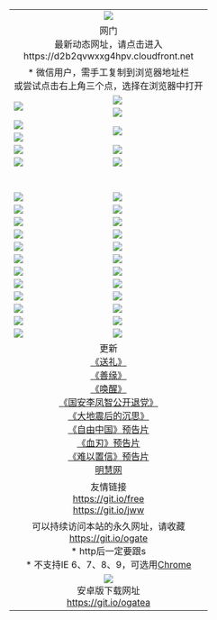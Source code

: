 ﻿<table>
  <tr></tr>
  <tr><td colspan=2 align=center><img src="https://cloud.githubusercontent.com/assets/11880933/13434984/f430fae2-e012-11e5-814f-c2df1e82b247.jpg" /></td></tr>
  <tr><td colspan=2 align=center>网门<br>最新动态网址，请点击进入
<br>https://d2b2qvwxxg4hpv.cloudfront.net
    </td>
  </tr>
  <tr>
    <td colspan=2 align=center>* 微信用户，需手工复制到浏览器地址栏<br>或尝试点击右上角三个点，选择在浏览器中打开
    <!--br>* IE6打开动态网址须在选项中勾选TLS 1.0--></td>
  </tr>
  <tr>
    <td rowspan=2><a href="https://d2b2qvwxxg4hpv.cloudfront.net/ogUP.aspx?name=11DKC.mp4&list=11DKC" target="_blank"><img src="https://d2b2qvwxxg4hpv.cloudfront.net/Up/11DKC1.jpg" /></a></td> 
    <td><div><a href="https://d2b2qvwxxg4hpv.cloudfront.net/ogUP.aspx?name=LRWS.mp4&list=LRWS" target="_blank"><img src="https://d2b2qvwxxg4hpv.cloudfront.net/Up/LRWS.jpg" /></a></td>
   </tr>
  <tr>
    <td><a href="https://d2b2qvwxxg4hpv.cloudfront.net/ogNiceVedio.aspx" target="_blank"><img src="https://d2b2qvwxxg4hpv.cloudfront.net/Up/11TGKDY.jpg" /></a></td>
  </tr>
  <tr>
    <td><a href="https://d2b2qvwxxg4hpv.cloudfront.net/ogUP.aspx?name=JQR.mp4&count=2" target="_blank"><img src="https://d2b2qvwxxg4hpv.cloudfront.net/Up/JQR.jpg" /></a></td>   
    <td rowspan=2><a href="https://d2b2qvwxxg4hpv.cloudfront.net/ogUP.aspx?name=JP.mp4&count=9" target="_blank"><img src="https://d2b2qvwxxg4hpv.cloudfront.net/Up/JP.jpg" /></td>
  </tr>
  <tr>
    <td><a href="https://d2b2qvwxxg4hpv.cloudfront.net/ogUP.aspx?name=WH.mp4" target="_blank"><img src="https://d2b2qvwxxg4hpv.cloudfront.net/Up/WH.jpg" /></a></td>
  </tr>
  <tr>
    <td><a href="https://d2b2qvwxxg4hpv.cloudfront.net/ogUP.aspx?name=SSZJ.mp4&list=SSZJ" target="_blank"><img src="https://d2b2qvwxxg4hpv.cloudfront.net/Up/SSZJ.jpg" /></a></td>
    <td><a href="https://d2b2qvwxxg4hpv.cloudfront.net/ogUP.aspx?name=WLSH.mp4&count=2" target="_blank"><img src="https://d2b2qvwxxg4hpv.cloudfront.net/Up/WLSH.jpg" /></a</td>
  </tr>
  <tr>
    <td><a href="https://d2b2qvwxxg4hpv.cloudfront.net/ogUP.aspx?name=ZY.mp4&count=2015|16" target="_blank"><img src="https://d2b2qvwxxg4hpv.cloudfront.net/Up/ZY.jpg" /></a</td>
    <td><a href="https://d2b2qvwxxg4hpv.cloudfront.net/ogUP.aspx?name=XTFY.mp4&count=B|2,A|24" target="_blank"><img src="https://d2b2qvwxxg4hpv.cloudfront.net/Up/XTFY.jpg" /></a></td>
  </tr>
  <tr height="40">
  </tr>
  <tr>
    <td><a href="https://d2b2qvwxxg4hpv.cloudfront.net/ogUP.aspx?name=4EE/QQ.mp4&list=4EEQQ" target="_blank"><img src="https://d2b2qvwxxg4hpv.cloudfront.net/Up/4EE/QQ0.jpg"/></a></td>
    <td><a href="https://d2b2qvwxxg4hpv.cloudfront.net/ogUP.aspx?name=4EE/HQ.mp4&list=4EEHQ" target="_blank"><img src="https://d2b2qvwxxg4hpv.cloudfront.net/Up/4EE/HQ0.jpg"/></a></td>
  </tr>
  <tr>
    <td><a href="https://d2b2qvwxxg4hpv.cloudfront.net/ogUP.aspx?name=4EE/ZG.mp4&list=4EEZG" target="_blank"><img src="https://d2b2qvwxxg4hpv.cloudfront.net/Up/4EE/ZG0.jpg"/></a></td>
    <td><a href="https://d2b2qvwxxg4hpv.cloudfront.net/ogUP.aspx?name=4EE/DJ.mp4&list=4EEDJ" target="_blank"><img src="https://d2b2qvwxxg4hpv.cloudfront.net/Up/4EE/DJ0.jpg"/></a></td>
  </tr>
  <tr>
    <td><a href="https://d2b2qvwxxg4hpv.cloudfront.net/ogUP.aspx?name=4EE/GX.mp4&list=4EEGX" target="_blank"><img src="https://d2b2qvwxxg4hpv.cloudfront.net/Up/4EE/GX0.jpg"/></a></td>
    <td><a href="https://d2b2qvwxxg4hpv.cloudfront.net/ogUP.aspx?name=4EE/HD.mp4&list=4EEHD" target="_blank"><img src="https://d2b2qvwxxg4hpv.cloudfront.net/Up/4EE/HD0.jpg"/></a></td>
  </tr>
  <tr>
    <td><a href="https://d2b2qvwxxg4hpv.cloudfront.net/ogUP.aspx?name=4EE/TX.mp4&list=4EETX" target="_blank"><img src="https://d2b2qvwxxg4hpv.cloudfront.net/Up/4EE/TX0.jpg"/></a></td>
    <td><a href="https://d2b2qvwxxg4hpv.cloudfront.net/ogUP.aspx?name=4EE/WZ.mp4&list=4EEWZ" target="_blank"><img src="https://d2b2qvwxxg4hpv.cloudfront.net/Up/4EE/WZ0.jpg"/></a></td>
  </tr>
  <tr>
    <td><a href="https://d2b2qvwxxg4hpv.cloudfront.net/onUP.aspx?name=https://d1ni6yqhqrtjo7.cloudfront.net/" target="_blank"><img src="https://d2b2qvwxxg4hpv.cloudfront.net/Up/0DTW.jpg"/></a></td>
    <td><a href="https://d2b2qvwxxg4hpv.cloudfront.net/onUP.aspx?name=https://d240ns8up8earz.cloudfront.net/acenter/" target="_blank"><img src="https://d2b2qvwxxg4hpv.cloudfront.net/Up/0TDW.jpg" /></a></td>
  </tr>
  <tr>
    <td><a href="https://d2b2qvwxxg4hpv.cloudfront.net/onUP.aspx?name=https://d4508d6vomz2p.cloudfront.net/gb/nsc413.htm" target="_blank"><img src="https://d2b2qvwxxg4hpv.cloudfront.net/Up/0DJY.jpg" /></a></td>
    <td><a href="https://d2b2qvwxxg4hpv.cloudfront.net/onUP.aspx?name=https://d4apjbhkuxer1.cloudfront.net/xtr/gb/prog204.html" target="_blank"><img src="https://d2b2qvwxxg4hpv.cloudfront.net/Up/0XTR.jpg" /></a></td>
  </tr>
  <tr>
    <td><a href="https://d2b2qvwxxg4hpv.cloudfront.net/onUP.aspx?name=https://d3aj00iefsmfgc.cloudfront.net/" target="_blank"><img src="https://d2b2qvwxxg4hpv.cloudfront.net/Up/0MHW.jpg" /></a></td>
    <td><a href="https://d2b2qvwxxg4hpv.cloudfront.net/onUP.aspx?name=https://d20wz7qt14x5d2.cloudfront.net/" target="_blank"><img src="https://d2b2qvwxxg4hpv.cloudfront.net/Up/0ZJW.jpg" /></a></td>
  </tr>
  <tr>
    <td><a href="https://d2b2qvwxxg4hpv.cloudfront.net/ogUP.aspx?name=0FG.zip" target="_blank"><img src="https://d2b2qvwxxg4hpv.cloudfront.net/Up/0FG.jpg" /></a></td>
    <td><a href="https://d2b2qvwxxg4hpv.cloudfront.net/ogUP.aspx?name=0FGA.apk" target="_blank"><img src="https://d2b2qvwxxg4hpv.cloudfront.net/Up/0FGA.jpg" /></a></td>
  </tr>
  <tr>
    <td><a href="https://d2b2qvwxxg4hpv.cloudfront.net/ogUP.aspx?name=0U.zip" target="_blank"><img src="https://d2b2qvwxxg4hpv.cloudfront.net/Up/0U.jpg" /></a></td>
    <td><a href="https://d2b2qvwxxg4hpv.cloudfront.net/ogUP.aspx?name=0UA.apk" target="_blank"><img src="https://d2b2qvwxxg4hpv.cloudfront.net/Up/0UA.jpg" /></a></td>
  </tr>
  <tr>
    <td><a href="https://d2b2qvwxxg4hpv.cloudfront.net/ogUP.aspx?name=0iPPOTV.zip" target="_blank"><img src="https://d2b2qvwxxg4hpv.cloudfront.net/Up/0iPPOTV.jpg" /></a></td>
    <td><a href="https://d2b2qvwxxg4hpv.cloudfront.net/ogUP.aspx?name=0iNTD.apk" target="_blank"><img src="https://d2b2qvwxxg4hpv.cloudfront.net/Up/0iNTD.jpg" /></a></td>
  </tr>
  <tr>
    <td><a href="https://d2b2qvwxxg4hpv.cloudfront.net/ogNice.aspx" target="_blank"><img src="https://d2b2qvwxxg4hpv.cloudfront.net/Up/0WCYY.jpg" /></a></td>
    <td><a href="https://d2b2qvwxxg4hpv.cloudfront.net/onCO.aspx?list=XWPL&mode=" target="_blank"><img src="https://d2b2qvwxxg4hpv.cloudfront.net/Up/0WZTT.jpg" /></a></td> 
  </tr>
  <tr>
    <td><a href="https://d2b2qvwxxg4hpv.cloudfront.net/ogDY.aspx" target="_blank"><img src="https://d2b2qvwxxg4hpv.cloudfront.net/Up/0FK.jpg" /></a></td>
    <td><a href="https://d2b2qvwxxg4hpv.cloudfront.net/ogST.aspx" target="_blank"><img src="https://d2b2qvwxxg4hpv.cloudfront.net/Up/0ST.jpg" /></a></td> 
  </tr>
  <tr>
    <td colspan=2 align=center>更新<br>
      <a href="https://d2b2qvwxxg4hpv.cloudfront.net/ogUP.aspx?name=4ESL.mp4" target="_blank">《送礼》</a><br>
      <a href="https://d2b2qvwxxg4hpv.cloudfront.net/ogUP.aspx?name=4ESY.mp4" target="_blank">《善缘》</a><br>
      <a href="https://d2b2qvwxxg4hpv.cloudfront.net/ogUP.aspx?name=4EHX.mp4" target="_blank">《唤醒》</a><br>
      <a href="https://d2b2qvwxxg4hpv.cloudfront.net/ogUP.aspx?name=4LFZ.mp4" target="_blank">《国安李凤智公开退党》</a><br>
      <a href="https://d2b2qvwxxg4hpv.cloudfront.net/ogUP.aspx?name=4DDZHDCS.mp4" target="_blank">《大地震后的沉思》</a><br>
      <a href="https://d2b2qvwxxg4hpv.cloudfront.net/ogUP.aspx?name=11ZYZG0.mp4" target="_blank">《自由中国》预告片</a><br>
      <a href="https://d2b2qvwxxg4hpv.cloudfront.net/ogUP.aspx?name=11XR.mp4" target="_blank">《血刃》预告片</a><br>
      <a href="https://d2b2qvwxxg4hpv.cloudfront.net/ogUP.aspx?name=11NYZX.mp4&count=2" target="_blank">《难以置信》预告片</a><br>
      <a href="https://d2b2qvwxxg4hpv.cloudfront.net/onUP.aspx?name=https://www.minghui.org/" target="_blank">明慧网</a>
    </td>
  </tr>
  <tr>
    <td colspan=2 align=center>友情链接<br>
      <a href="https://git.io/free" target="_blank">https://git.io/free</a><br>
      <a href="https://git.io/jww" target="_blank">https://git.io/jww</a></td>
    </td>
  </tr>
  <tr>
    <td colspan=2 align=center>可以持续访问本站的永久网址，请收藏<br/><a href="https://git.io/ogate" target="_blank">https://git.io/ogate</a><br/>* http后一定要跟s<br/>* 不支持IE 6、7、8、9，可选用<a href="https://d2b2qvwxxg4hpv.cloudfront.net/ogUP.aspx?name=0ChromePortable.zip">Chrome</a></td>
  </tr>
  <tr>
    <td colspan=2 align=center><a href="https://d2b2qvwxxg4hpv.cloudfront.net/ogUP.aspx?name=0oGate.apk" target="_blank"><img src="https://cloud.githubusercontent.com/assets/11880933/13720399/75e143ee-e842-11e5-9f0a-1421f423c80f.jpg" /></a><br>安卓版下载网址<br><a href="https://git.io/ogatea">https://git.io/ogatea</a></td>
  </tr>
  <!--tr>
    <td colspan=2 align=center>可能失效的动态网址
    </td>
  </tr-->
</table>
